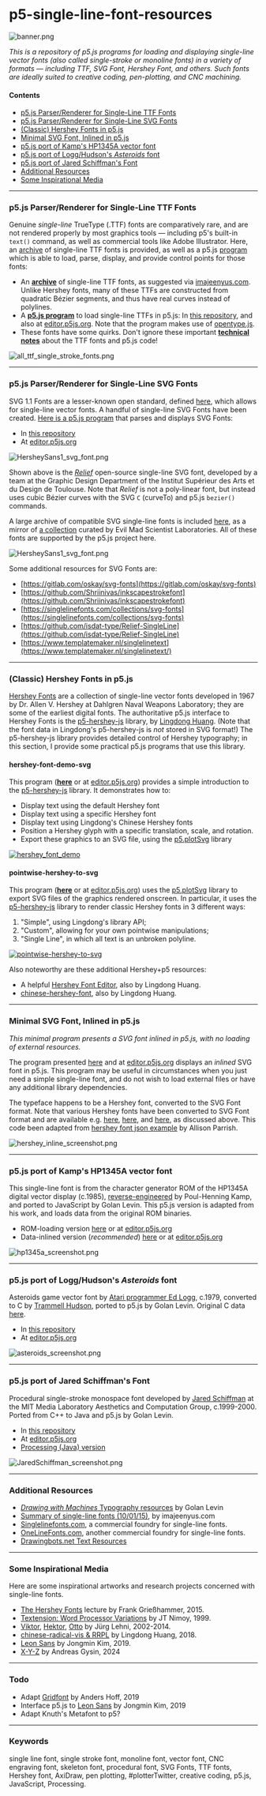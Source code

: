 # p5-single-line-font-resources

![banner.png](banner.png)

*This is a repository of p5.js programs for loading and displaying single-line vector fonts (also called single-stroke or monoline fonts) in a variety of formats — including TTF, SVG Font, Hershey Font, and others. Such fonts are ideally suited to creative coding, pen-plotting, and CNC machining.*

#### Contents

* [p5.js Parser/Renderer for Single-Line TTF Fonts](#p5js-parserrenderer-for-single-line-ttf-fonts)
* [p5.js Parser/Renderer for Single-Line SVG Fonts](#p5js-parserrenderer-for-single-line-svg-fonts)
* [(Classic) Hershey Fonts in p5.js](#classic-hershey-fonts-in-p5js)
* [Minimal SVG Font, Inlined in p5.js](#minimal-svg-font-inlined-in-p5js)
* [p5.js port of Kamp's HP1345A vector font](#p5js-port-of-kamps-hp1345a-vector-font)
* [p5.js port of Logg/Hudson's *Asteroids* font](#p5js-port-of-logghudsons-asteroids-font)
* [p5.js port of Jared Schiffman's Font](#p5js-port-of-jared-schiffmans-font)
* [Additional Resources](#additional-resources)
* [Some Inspirational Media](#some-inspirational-media)

---

### p5.js Parser/Renderer for Single-Line TTF Fonts

Genuine *single-line* TrueType (.TTF) fonts are comparatively rare, and are not rendered properly by most graphics tools — including p5's built-in `text()` command, as well as commercial tools like Adobe Illustrator. Here, an [archive](p5_single_line_ttf_fonts/single_stroke_ttf_fonts/) of single-line TTF fonts is provided, as well as a p5.js [program](p5_single_line_ttf_fonts/) which is able to load, parse, display, and provide control points for those fonts:

* An [**archive**](p5_single_line_ttf_fonts/single_stroke_ttf_fonts/) of single-line TTF fonts, as suggested via [imajeenyus.com](http://www.imajeenyus.com/computer/20150110_single_line_fonts/index.shtml). Unlike Hershey fonts, many of these TTFs are constructed from quadratic Bézier segments, and thus have real curves instead of polylines. 
* A [**p5.js program**](p5_single_line_ttf_fonts/sketch.js) to load single-line TTFs in p5.js: In [this repository](p5_single_line_ttf_fonts/), and also at [editor.p5js.org](https://editor.p5js.org/golan/sketches/7kMYzCpfM). Note that the program makes use of [opentype.js](https://opentype.js.org/).
* These fonts have some quirks. Don't ignore these important [**technical notes**](p5_single_line_ttf_fonts/README.md) about the TTF fonts and p5.js code!

![all_ttf_single_stroke_fonts.png](p5_single_line_ttf_fonts/img/all_ttf_single_stroke_fonts.png)

---

### p5.js Parser/Renderer for Single-Line SVG Fonts

SVG 1.1 Fonts are a lesser-known open standard, defined [here](https://www.w3.org/TR/SVG11/fonts.html), which allows for single-line vector fonts. A handful of single-line SVG Fonts have been created. [Here is a p5.js program](p5_single_line_svg_fonts/sketch.js) that parses and displays SVG Fonts:

* In [this repository](p5_single_line_svg_fonts/)
* At [editor.p5js.org](https://editor.p5js.org/golan/sketches/T-Vf4vvaR)

![HersheySans1_svg_font.png](p5_single_line_svg_fonts/img/p5_svg_fonts_screenshot.png)

Shown above is the [*Relief*](https://github.com/isdat-type/Relief-SingleLine/) open-source single-line SVG font, developed by a team at the Graphic Design Department of the Institut Supérieur des Arts et du Design de Toulouse. Note that *Relief* is not a poly-linear font, but instead uses cubic Bézier curves with the SVG `C` (curveTo) and p5.js `bezier()` commands.

A large archive of compatible SVG single-line fonts is included [here](p5_single_line_svg_fonts/single_line_svg_fonts/README.md), as a mirror of [a collection](https://gitlab.com/oskay/svg-fonts) curated by Evil Mad Scientist Laboratories. All of these fonts are supported by the p5.js project here. 

![HersheySans1_svg_font.png](p5_single_line_svg_fonts/single_line_svg_fonts/samples.png)

Some additional resources for SVG Fonts are:

* [https://gitlab.com/oskay/svg-fonts](https://gitlab.com/oskay/svg-fonts)
* [https://github.com/Shriinivas/inkscapestrokefont](https://github.com/Shriinivas/inkscapestrokefont)
* [https://singlelinefonts.com/collections/svg-fonts](https://singlelinefonts.com/collections/svg-fonts)
* [https://github.com/isdat-type/Relief-SingleLine](https://github.com/isdat-type/Relief-SingleLine)
* [https://www.templatemaker.nl/singlelinetext](https://www.templatemaker.nl/singlelinetext/)

---

### (Classic) Hershey Fonts in p5.js

[Hershey Fonts](https://en.wikipedia.org/wiki/Hershey_fonts) are a collection of single-line vector fonts developed in 1967 by Dr. Allen V. Hershey at Dahlgren Naval Weapons Laboratory; they are some of the earliest digital fonts. The authoritative p5.js interface to Hershey Fonts is the [p5-hershey-js](https://github.com/LingDong-/p5-hershey-js) library, by [Lingdong Huang](https://github.com/lingDong-/). (Note that the font data in Lingdong's p5-hershey-js is *not* stored in SVG format!) The p5-hershey-js library provides detailed control of Hershey typography; in this section, I provide some practical p5.js programs that use this library. 

#### hershey-font-demo-svg

This program ([**here**](Hershey/hershey-font-demo-svg/) or at [editor.p5js.org](https://editor.p5js.org/golan/sketches/HufYAfKQr)) provides a simple introduction to the [p5-hershey-js](https://github.com/LingDong-/p5-hershey-js) library. It demonstrates how to: 

* Display text using the default Hershey font
* Display text using a specific Hershey font
* Display text using Lingdong's Chinese Hershey fonts
* Position a Hershey glyph with a specific translation, scale, and rotation.
* Export these graphics to an SVG file, using the [p5.plotSvg](https://github.com/golanlevin/p5.plotSvg) library

[![hershey_font_demo](Hershey/hershey-font-demo-svg/hershey_font_demo_screenshot.png)](Hershey/hershey-font-demo-svg/)

#### pointwise-hershey-to-svg

This program ([**here**](Hershey/pointwise-hershey-to-svg/) or at [editor.p5js.org](https://editor.p5js.org/golan/sketches/2PJpYMHo1)) uses the [p5.plotSvg](https://github.com/golanlevin/p5.plotSvg) library to export SVG files of the graphics rendered onscreen. In particular, it uses the [p5-hershey-js](https://github.com/LingDong-/p5-hershey-js) library to render classic Hershey fonts in 3 different ways: 

1. "Simple", using Lingdong's library API;
2. "Custom", allowing for your own pointwise manipulations;
3. "Single Line", in which all text is an unbroken polyline. 

[![pointwise-hershey-to-svg](Hershey/pointwise-hershey-to-svg/pointwise_hershey_screenshot.png)](Hershey/pointwise-hershey-to-svg/)

Also noteworthy are these additional Hershey+p5 resources:

* A helpful [Hershey Font Editor](https://hfedit.glitch.me/), also by Lingdong Huang.
* [chinese-hershey-font](https://github.com/LingDong-/chinese-hershey-font), also by Lingdong Huang.

---

### Minimal SVG Font, Inlined in p5.js

*This minimal program presents a SVG font inlined in p5.js, with no loading of external resources.*

The program presented [here](Hershey/Hershey_inline_font/sketch.js) and at [editor.p5js.org](https://editor.p5js.org/golan/sketches/iqRjuCM-5) displays an *inlined* SVG font in p5.js. This program may be useful in circumstances when you just need a simple single-line font, and do not wish to load external files or have any additional library dependencies. 

The typeface happens to be a Hershey font, converted to the SVG Font format. Note that various Hershey fonts have been converted to SVG Font format and are available e.g. [here](https://gitlab.com/oskay/svg-fonts/-/tree/master/fonts/Hershey), [here](https://github.com/Shriinivas/inkscapestrokefont/tree/master/strokefontdata), and [here](https://github.com/techninja/hersheytextjs), as discussed above. This code been adapted from [hershey font json example](https://editor.p5js.org/allison.parrish/sketches/SJv2DCYpQ) by Allison Parrish.

![hershey_inline_screenshot.png](Hershey/Hershey_inline_font/hershey_inline_screenshot.png)

---

### p5.js port of Kamp's HP1345A vector font

This single-line font is from the character generator ROM of the HP1345A digital vector display (c.1985), [reverse-engineered](https://phk.freebsd.dk/hacks/Wargames/index.html) by Poul-Henning Kamp, and ported to JavaScript by Golan Levin. This p5.js version is adapted from his work, and loads data from the original ROM binaries.

* ROM-loading version [here](HP1345A/HP1345A_single_line_font/sketch.js) or at [editor.p5js.org](https://editor.p5js.org/golan/sketches/ir_bD05uZ)
* Data-inlined version (*recommended*) [here](HP1345A/HP1345A_single_line_font_inline) or at [editor.p5js.org](https://editor.p5js.org/golan/sketches/TzKV33v9g)

![hp1345a_screenshot.png](HP1345A/HP1345A_single_line_font/hp1345a_screenshot.png)

---

### p5.js port of Logg/Hudson's *Asteroids* font

Asteroids game vector font by [Atari programmer Ed Logg](https://web.archive.org/web/20141222010537/http://www.edge-online.com/features/making-asteroids/), c.1979, converted to C by [Trammell Hudson](https://trmm.net/Asteroids_font/), ported to p5.js by Golan Levin. Original C data [here](https://github.com/osresearch/vst/blob/master/teensyv/asteroids_font.c).

* In [this repository](Asteroids_single_line_font/sketch.js)
* At [editor.p5js.org](https://editor.p5js.org/golan/sketches/OmiU51Gdm)

![asteroids_screenshot.png](Asteroids_single_line_font/asteroids_screenshot.png)

---

### p5.js port of Jared Schiffman's Font

Procedural single-stroke monospace font developed by [Jared Schiffman](https://www.jaredschiffman.com/) at the MIT Media Laboratory Aesthetics and Computation Group, c.1999-2000. Ported from C++ to Java and p5.js by Golan Levin.

* In [this repository](JaredSchiffman/JaredSchiffman_single_line_font/sketch.js)
* At [editor.p5js.org](https://editor.p5js.org/golan/sketches/QVljixLNt)
* [Processing (Java) version](JaredSchiffman/JaredSchiffman_monoline_pde/)

![JaredSchiffman_screenshot.png](JaredSchiffman/JaredSchiffman_single_line_font/JaredSchiffman_screenshot.png)


---

### Additional Resources

* [*Drawing with Machines* Typography resources](https://github.com/golanlevin/DrawingWithMachines/blob/main/lectures/topics/type/README.md) by Golan Levin
* [Summary of single-line fonts (10/01/15)](http://www.imajeenyus.com/computer/20150110_single_line_fonts/index.shtml), by imajeenyus.com
* [Singlelinefonts.com](https://singlelinefonts.com/), a commercial foundry for single-line fonts.
* [OneLineFonts.com](https://www.onelinefonts.com/), another commercial foundry for single-line fonts.
* [Drawingbots.net Text Resources](https://drawingbots.net/resources#12)

---

### Some Inspirational Media

Here are some inspirational artworks and research projects concerned with single-line fonts.

* [The Hershey Fonts](https://www.youtube.com/watch?v=xQNHAWrR_eg) lecture by Frank Grießhammer, 2015.
* [Textension: Word Processor Variations](https://vimeo.com/6121230) by JT Nimoy, 1999.
* [Viktor](https://juerglehni.com/works/viktor), [Hektor](https://juerglehni.com/works/hektor), [Otto](https://juerglehni.com/works/otto) by Jürg Lehni, 2002-2014.
* [chinese-radical-vis & RRPL](https://chinese-radical-vis.glitch.me/) by Lingdong Huang, 2018.
* [Leon Sans](https://github.com/cmiscm/leonsans) by Jongmin Kim, 2019.
* [X-Y-Z](https://opensea.io/collection/x-y-z-by-andreas-gysin) by Andreas Gysin, 2024


---

### Todo 

* Adapt [Gridfont](https://github.com/inconvergent/gridfont) by Anders Hoff, 2019
* Interface p5.js to [Leon Sans](https://github.com/cmiscm/leonsans) by Jongmin Kim, 2019
* Adapt Knuth's Metafont to p5?

---

### Keywords

single line font, single stroke font, monoline font, vector font, CNC engraving font, skeleton font, procedural font, SVG Fonts, TTF fonts, Hershey font, AxiDraw, pen plotting, #plotterTwitter, creative coding, p5.js, JavaScript, Processing. 

